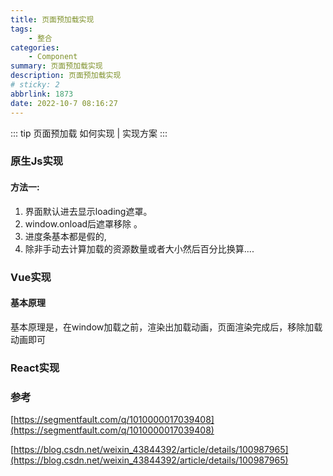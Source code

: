 ```yaml
---
title: 页面预加载实现
tags: 
    - 整合
categories: 
    - Component
summary: 页面预加载实现
description: 页面预加载实现
# sticky: 2
abbrlink: 1873
date: 2022-10-7 08:16:27
---
```


::: tip 页面预加载
   如何实现 | 实现方案
:::

<!-- more -->

### 原生Js实现

#### 方法一:
1. 界面默认进去显示loading遮罩。
2. window.onload后遮罩移除 。
3. 进度条基本都是假的,
4. 除非手动去计算加载的资源数量或者大小然后百分比换算....



### Vue实现

#### 基本原理
基本原理是，在window加载之前，渲染出加载动画，页面渲染完成后，移除加载动画即可



### React实现




### 参考

[https://segmentfault.com/q/1010000017039408](https://segmentfault.com/q/1010000017039408)


[https://blog.csdn.net/weixin_43844392/article/details/100987965](https://blog.csdn.net/weixin_43844392/article/details/100987965)

